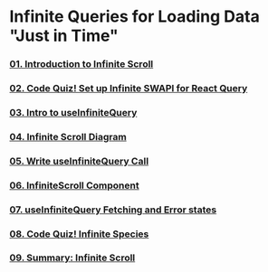 # Infinite Queries for Loading Data "Just in Time"

### [01. Introduction to Infinite Scroll](https://github.com/paolochang/udemy-react-query/tree/main/03-infinite-queries-for-loading-data/01-introduction-to-infinite-scroll)

### [02. Code Quiz! Set up Infinite SWAPI for React Query](https://github.com/paolochang/udemy-react-query/tree/main/03-infinite-queries-for-loading-data/02-code-quiz-set-up-infinite-swapi-for-react-query)

### [03. Intro to useInfiniteQuery](https://github.com/paolochang/udemy-react-query/tree/main/03-infinite-queries-for-loading-data/03-intro-to-use_infinite_query)

### [04. Infinite Scroll Diagram](https://github.com/paolochang/udemy-react-query/tree/main/03-infinite-queries-for-loading-data/04-infinite-scroll-diagram)

### [05. Write useInfiniteQuery Call](https://github.com/paolochang/udemy-react-query/tree/main/03-infinite-queries-for-loading-data/05-write-use_infinite_query-call)

### [06. InfiniteScroll Component](https://github.com/paolochang/udemy-react-query/tree/main/03-infinite-queries-for-loading-data/06-infinite-scroll-component)

### [07. useInfiniteQuery Fetching and Error states](https://github.com/paolochang/udemy-react-query/tree/main/03-infinite-queries-for-loading-data/07-use_infinite_query-fetching-and-error-states)

### [08. Code Quiz! Infinite Species](https://github.com/paolochang/udemy-react-query/tree/main/03-infinite-queries-for-loading-data/08-code-quiz-infinite-species)

### [09. Summary: Infinite Scroll](https://github.com/paolochang/udemy-react-query/tree/main/03-infinite-queries-for-loading-data/09-summary-infinite-scroll)
